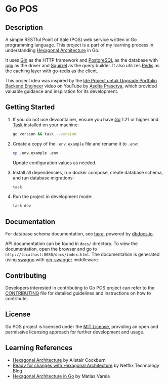 # Go POS

## Description

A simple RESTful Point of Sale (POS) web service written in Go programming language. This project is a part of my learning process in understanding [Hexagonal Architecture](https://alistair.cockburn.us/hexagonal-architecture/) in Go.

It uses [Gin](https://gin-gonic.com/) as the HTTP framework and [PostgreSQL](https://www.postgresql.org/) as the database with [pgx](https://github.com/jackc/pgx/) as the driver and [Squirrel](https://github.com/Masterminds/squirrel/) as the query builder. It also utilizes [Redis](https://redis.io/) as the caching layer with [go-redis](https://github.com/redis/go-redis/) as the client.

This project idea was inspired by the [Ide Project untuk Upgrade Portfolio Backend Engineer](https://www.youtube.com/watch?v=uAR1kjyeDtg) video on YouTube by [Asdita Prasetya](https://www.youtube.com/@asditaprasetya), which provided valuable guidance and inspiration for its development.

## Getting Started

1. If you do not use devcontainer, ensure you have [Go](https://go.dev/dl/) 1.21 or higher and [Task](https://taskfile.dev/installation/) installed on your machine:

    ```bash
    go version && task --version
    ```

2. Create a copy of the `.env.example` file and rename it to `.env`:

    ```bash
    cp .env.example .env
    ```

    Update configuration values as needed.

3. Install all dependencies, run docker compose, create database schema, and run database migrations:

    ```bash
    task
    ```

4. Run the project in development mode:

    ```bash
    task dev
    ```

## Documentation

For database schema documentation, see [here](https://dbdocs.io/bagashiz/Go-POS/), powered by [dbdocs.io](https://dbdocs.io/).

API documentation can be found in `docs/` directory. To view the documentation, open the browser and go to `http://localhost:8080/docs/index.html`. The documentation is generated using [swaggo](https://github.com/swaggo/swag/) with [gin-swagger](https://github.com/swaggo/gin-swagger/) middleware.

## Contributing

Developers interested in contributing to Go POS project can refer to the [CONTRIBUTING](CONTRIBUTING.md) file for detailed guidelines and instructions on how to contribute.

## License

Go POS project is licensed under the [MIT License](LICENSE), providing an open and permissive licensing approach for further development and usage.

## Learning References

- [Hexagonal Architecture](https://alistair.cockburn.us/hexagonal-architecture/) by Alistair Cockburn
- [Ready for changes with Hexagonal Architecture](https://netflixtechblog.com/ready-for-changes-with-hexagonal-architecture-b315ec967749) by Netflix Technology Blog
- [Hexagonal Architecture in Go](https://medium.com/@matiasvarela/hexagonal-architecture-in-go-cfd4e436faa3) by Matias Varela
